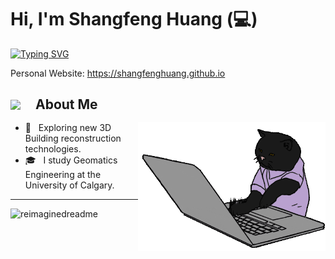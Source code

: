 # Hi, I'm Shangfeng Huang (💻)

[![Typing SVG](https://readme-typing-svg.demolab.com?font=Fira+Code&pause=1000&random=false&width=435&lines=Hi%2C+I'm+Shangfeng+Huang+)](https://git.io/typing-svg)

Personal Website: https://shangfenghuang.github.io

<h2 style="display: flex; align-items: center; margin-bottom: 1rem;"><img style="width: 40px; margin: 0;" src='https://raw.githubusercontent.com/shangfenghuang/shangfenghuang/main/pikahello.gif' width='40' /> About Me</h2>

<img align='right' src="https://github.com/BhavyaCodes/BhavyaCodes/blob/master/.github/cat.gif" height="" width="300" alt="coding cat">

- 🤔 &nbsp; Exploring new 3D Building reconstruction technologies.
- 🎓 &nbsp; I study Geomatics Engineering at the University of Calgary.

<hr>


<img src="https://github-readme-stats.vercel.app/api?username=shangfenghuang&show_icons=true&theme=transparent" alt="reimaginedreadme" />
